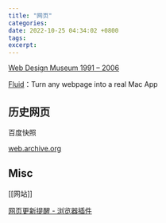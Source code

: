 ```yaml
---
title: "网页"
categories: 
date: 2022-10-25 04:34:02 +0800
tags: 
excerpt: 
---
```


[Web Design Museum 1991 – 2006](https://www.webdesignmuseum.org/)

[Fluid](https://fluidapp.com/)：Turn any webpage into a real Mac App




## 历史网页


百度快照


[web.archive.org](http://web.archive.org/)



## Misc

[[网站]]


[网页更新提醒 - 浏览器插件](https://courier.toptopn.com/?from=xzrj)



